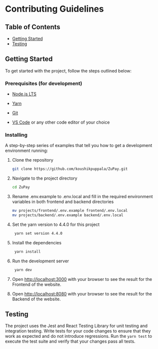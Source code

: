 # Contributing Guidelines

## Table of Contents

-   [Getting Started](#getting-started)
-   [Testing](#testing)

## Getting Started

To get started with the project, follow the steps outlined below:

### Prerequisites (for development)

-   [Node.js LTS](https://nodejs.org/en/)

-   [Yarn](https://yarnpkg.com/)

-   [Git](https://git-scm.com/)

-   [VS Code](https://code.visualstudio.com/) or any other code editor of your choice

### Installing

A step-by-step series of examples that tell you how to get a development environment running:

1. Clone the repository

    ```bash
    git clone https://github.com/koushikpuppala/ZuPay.git
    ```

2. Navigate to the project directory

    ```bash
    cd ZuPay
    ```

3. Rename .env.example to .env.local and fill in the required environment variables in both frontend and backend directories

    ```bash
    mv projects/frontend/.env.example frontend/.env.local
    mv projects/backend/.env.example backend/.env.local
    ```

4. Set the yarn version to 4.4.0 for this project

    ```bash
     yarn set version 4.4.0
    ```

5. Install the dependencies

    ```bash
     yarn install
    ```

6. Run the development server

    ```bash
     yarn dev
    ```

7. Open [http://localhost:3000](http://localhost:3000) with your browser to see the result for the Frontend of the website.

8. Open [http://localhost:8080](http://localhost:8080) with your browser to see the result for the Backend of the website.

## Testing

The project uses the Jest and React Testing Library for unit testing and integration testing. Write tests for your code changes to ensure that they work as expected and do not introduce regressions. Run the `yarn test` to execute the test suite and verify that your changes pass all tests.
